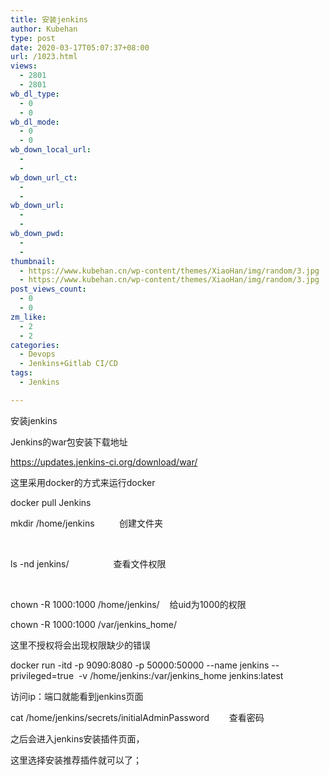 ```yaml
---
title: 安装jenkins
author: Kubehan
type: post
date: 2020-03-17T05:07:37+08:00
url: /1023.html
views:
  - 2801
  - 2801
wb_dl_type:
  - 0
  - 0
wb_dl_mode:
  - 0
  - 0
wb_down_local_url:
  - 
  - 
wb_down_url_ct:
  - 
  - 
wb_down_url:
  - 
  - 
wb_down_pwd:
  - 
  - 
thumbnail:
  - https://www.kubehan.cn/wp-content/themes/XiaoHan/img/random/3.jpg
  - https://www.kubehan.cn/wp-content/themes/XiaoHan/img/random/3.jpg
post_views_count:
  - 0
  - 0
zm_like:
  - 2
  - 2
categories:
  - Devops
  - Jenkins+Gitlab CI/CD
tags:
  - Jenkins

---
```

<span style="font-family:华文楷体">安装</span>jenkins

Jenkins<span style="font-family: 华文楷体">的</span>war<span style="font-family:华文楷体">包安装下载地址</span>

[<https://updates.jenkins-ci.org/download/war/>][1]

<span style="font-family:华文楷体">这里采用</span>docker<span style="font-family: 华文楷体">的方式来运行</span>docker

docker pull Jenkins

mkdir /home/jenkins&nbsp;&nbsp;&nbsp;&nbsp;&nbsp;&nbsp;&nbsp;&nbsp;&nbsp; <span style="font-family:宋体">创建文件夹</span>

&nbsp;

ls -nd jenkins/&nbsp;&nbsp;&nbsp;&nbsp;&nbsp;&nbsp;&nbsp;&nbsp;&nbsp;&nbsp;&nbsp;&nbsp;&nbsp;&nbsp;&nbsp;&nbsp;&nbsp; <span style="font-family:宋体">查看文件权限</span>

&nbsp;

chown -R 1000:1000 /home/jenkins/&nbsp;&nbsp;&nbsp; <span style="font-family:宋体">给</span>uid<span style="font-family:宋体">为</span>1000<span style="font-family:宋体">的权限</span>

chown -R 1000:1000 /var/jenkins_home/

<span style="font-family:华文楷体">这里不授权将会出现权限缺少的错误</span>

docker run -itd -p 9090:8080 -p 50000:50000 --name jenkins --privileged=true&nbsp; -v /home/jenkins:/var/jenkins_home jenkins:latest

<span style="font-family:华文楷体">访问</span>ip<span style="font-family:华文楷体">：端口就能看到</span>jenkins<span style="font-family:华文楷体">页面</span>

<span style="background:white">cat /home/jenkins/secrets/initialAdminPassword&nbsp;&nbsp;&nbsp;&nbsp;&nbsp;&nbsp;&nbsp; </span><span style="font-family:华文楷体;background:white">查看密码</span>

<span style="font-family:华文楷体">之后会进入</span>jenkins<span style="font-family: 华文楷体">安装插件页面，</span>

<span style="font-family:华文楷体">这里选择安装推荐插件就可以了；</span>

&nbsp;

 [1]: https://updates.jenkins-ci.org/download/war/
